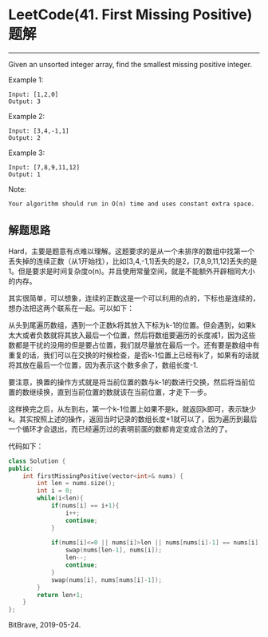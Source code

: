 # LeetCode(41. First Missing Positive)题解
------
Given an unsorted integer array, find the smallest missing positive integer.

Example 1:

    Input: [1,2,0]
    Output: 3
Example 2:

    Input: [3,4,-1,1]
    Output: 2
Example 3:

    Input: [7,8,9,11,12]
    Output: 1
Note:

    Your algorithm should run in O(n) time and uses constant extra space.

## 解题思路
Hard，主要是题意有点难以理解。这题要求的是从一个未排序的数组中找第一个丢失掉的连续正数（从1开始找），比如[3,4,-1,1]丢失的是2，[7,8,9,11,12]丢失的是1。但是要求是时间复杂度o(n)。并且使用常量空间，就是不能额外开辟相同大小的内存。

其实很简单，可以想象，连续的正数这是一个可以利用的点的，下标也是连续的，想办法把这两个联系在一起。可以如下：

从头到尾遍历数组，遇到一个正数k将其放入下标为k-1的位置。但会遇到，如果k太大或者负数就将其放入最后一个位置，然后将数组要遍历的长度减1，因为这些数都是干扰的没用的但是要占位置，我们就尽量放在最后一个。还有要是数组中有重复的话，我们可以在交换的时候检查，是否k-1位置上已经有k了，如果有的话就将其放在最后一个位置，因为表示这个数多余了，数组长度-1.

要注意，换置的操作方式就是将当前位置的数与k-1的数进行交换，然后将当前位置的数继续换，直到当前位置的数就该在当前位置，才走下一步。

这样换完之后，从左到右，第一个k-1位置上如果不是k，就返回k即可，表示缺少k。其实按照上述的操作，返回当时记录的数组长度+1就可以了，因为遍历到最后一个循环才会退出，而已经遍历过的表明前面的数都肯定变成合法的了。

代码如下：

```c++
class Solution {
public:
    int firstMissingPositive(vector<int>& nums) {
        int len = nums.size();
        int i = 0;
        while(i<len){
            if(nums[i] == i+1){
                i++;
                continue;
            } 
            
            if(nums[i]<=0 || nums[i]>len || nums[nums[i]-1] == nums[i]){
                swap(nums[len-1], nums[i]);
                len--;
                continue;
            }
            swap(nums[i], nums[nums[i]-1]);
        }
        return len+1;
    }
};
```

BitBrave, 2019-05-24.